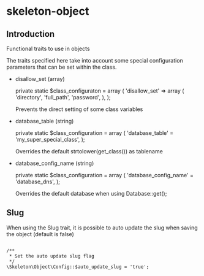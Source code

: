 # skeleton-object

## Introduction

Functional traits to use in objects

The traits specified here take into account some special configuration parameters that can be set within the class.

* disallow_set (array)

    private static $class_configuraton = array (
      'disallow_set' => array (
        'directory',
        'full_path',
        'password',
      ),
    );

  Prevents the direct setting of some class variables

* database_table (string)

    private static $class_configuration = array (
      'database_table' = 'my_super_special_class',
    );

  Overrides the default strtolower(get_class()) as tablename

* database_config_name (string)

    private static $class_configuration = array (
      'database_config_name' = 'database_dns',
    );

  Overrides the default database when using Database::get();


## Slug

When using the Slug trait, it is possible to auto update the slug when saving the object (default is false)

<code>
/**
 * Set the auto update slug flag
 */
\Skeleton\Object\Config::$auto_update_slug = 'true';
</code>